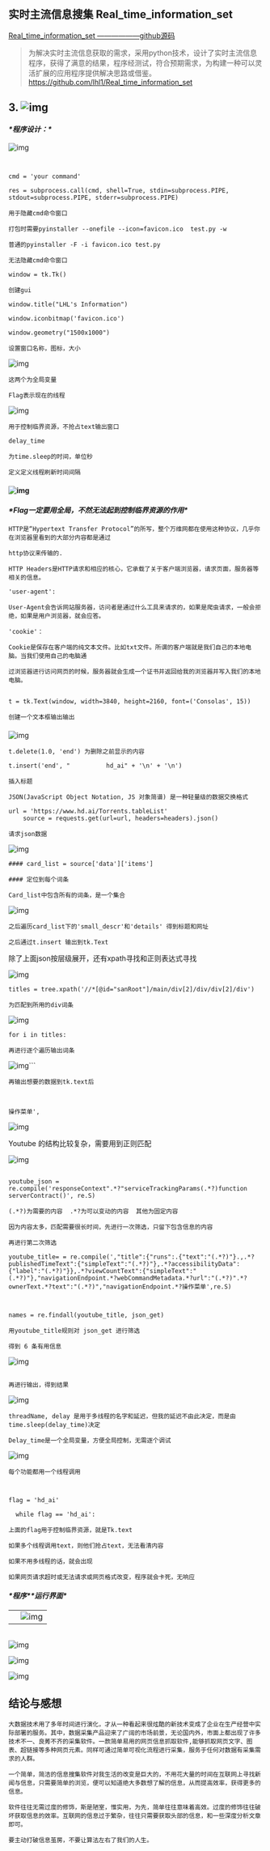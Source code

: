 


## 实时主流信息搜集       Real_time_information_set






[Real_time_information_set        ——————github源码](https://github.com/lhl1/Real_time_information_set)







>为解决实时主流信息获取的需求，采用python技术，设计了实时主流信息程序，获得了满意的结果，程序经测试，符合预期需求，为构建一种可以灵活扩展的应用程序提供解决思路或借鉴。
>https://github.com/lhl1/Real_time_information_set
## 





## **3.** ![img](https://img-blog.csdnimg.cn/img_convert/1284aae8413e5d8bc9d3d37ebaa2d02a.png)

#### ***\*程序设计：\****

![img](https://img-blog.csdnimg.cn/img_convert/38cd778f16486ab60d00408d3f4c3588.png) 
```


cmd = 'your command'

res = subprocess.call(cmd, shell=True, stdin=subprocess.PIPE, stdout=subprocess.PIPE, stderr=subprocess.PIPE)

用于隐藏cmd命令窗口

打包时需要pyinstaller --onefile --icon=favicon.ico  test.py -w

普通的pyinstaller -F -i favicon.ico test.py

无法隐藏cmd命令窗口

window = tk.Tk()

创建gui

window.title("LHL's Information")

window.iconbitmap('favicon.ico')

window.geometry("1500x1000")

设置窗口名称，图标，大小

 ```

![img](https://img-blog.csdnimg.cn/img_convert/d1e5ec4029d20074b6d70284c9816f42.png) 
```
这两个为全局变量

Flag表示现在的线程 
```

![img](https://img-blog.csdnimg.cn/img_convert/44a41a4facd03c2b0c5326a5f2799b5d.png) 
```
用于控制临界资源，不抢占text输出窗口

delay_time

为time.sleep的时间，单位秒

定义定义线程刷新时间间隔
```
####  

#### ![img](https://img-blog.csdnimg.cn/img_convert/dd8823e40c48548511cb364f27cb2748.png) 

####  

#### ***\*Flag一定要用全局，不然无法起到控制临界资源的作用\****

 
```
HTTP是“Hypertext Transfer Protocol”的所写，整个万维网都在使用这种协议，几乎你在浏览器里看到的大部分内容都是通过

http协议来传输的.

HTTP Headers是HTTP请求和相应的核心，它承载了关于客户端浏览器，请求页面，服务器等相关的信息。

'user-agent':

User-Agent会告诉网站服务器，访问者是通过什么工具来请求的，如果是爬虫请求，一般会拒绝，如果是用户浏览器，就会应答。

'cookie'：

Cookie是保存在客户端的纯文本文件。比如txt文件。所谓的客户端就是我们自己的本地电脑。当我们使用自己的电脑通

过浏览器进行访问网页的时候，服务器就会生成一个证书并返回给我的浏览器并写入我们的本地电脑。
```

 

 

 

 

 

 

 

 

 

 

 

 

 

 

 

 

 ```

t = tk.Text(window, width=3840, height=2160, font=('Consolas', 15))   

创建一个文本框输出输出
```
####  

![img](https://img-blog.csdnimg.cn/img_convert/7a12efe19cff9351237f7c43fc287f29.png) 
```
t.delete(1.0, 'end') 为删除之前显示的内容

t.insert('end', "          hd_ai" + '\n' + '\n')

插入标题

JSON(JavaScript Object Notation, JS 对象简谱) 是一种轻量级的数据交换格式

url = 'https://www.hd.ai/Torrents.tableList'
	source = requests.get(url=url, headers=headers).json()

请求json数据
```
![img](https://img-blog.csdnimg.cn/img_convert/eaf7a70c4c37b7058739623cff0d2070.png) 
```
#### card_list = source['data']['items']

#### 定位到每个词条

Card_list中包含所有的词条，是一个集合
```
![img](https://img-blog.csdnimg.cn/img_convert/bb66b188c1a8bf074b904ed2b73af201.png) 
```
之后遍历card_list下的'small_descr'和'details' 得到标题和网址

之后通过t.insert 输出到tk.Text

```

 

 


除了上面json按层级展开，还有xpath寻找和正则表达式寻找

![img](https://img-blog.csdnimg.cn/img_convert/003affea3d7387d0a627da43d8521592.png) 

 

 
```
titles = tree.xpath('//*[@id="sanRoot"]/main/div[2]/div/div[2]/div')

为匹配到所用的div词条
```
![img](https://img-blog.csdnimg.cn/img_convert/6d1589c98938421f4df6d29c7efe84cd.png) 

 
```
for i in titles:

再进行逐个遍历输出词条
```
 

![img](https://img-blog.csdnimg.cn/img_convert/3e8f71d99a3e629a7f5339917e192774.png)```
```
再输出想要的数据到tk.text后



操作菜单',    
```
![img](https://img-blog.csdnimg.cn/img_convert/cc6217a7b97cbe37064ea66df65046aa.png)

 

 

 

 

Youtube 的结构比较复杂，需要用到正则匹配

 

 

![img](https://img-blog.csdnimg.cn/img_convert/380802b0ee7f6615148092696996185c.png) 

 ```

youtube_json = re.compile('responseContext".*?"serviceTrackingParams(.*?)function serverContract()', re.S)

(.*?)为需要的内容  .*?为可以变动的内容  其他为固定内容
```
 

 
```
因为内容太多，匹配需要很长时间，先进行一次筛选，只留下包含信息的内容

再进行第二次筛选
```
 
```
youtube_title= = re.compile(',"title":{"runs":.{"text":"(.*?)"}.,.*?publishedTimeText":{"simpleText":"(.*?)"},.*?accessibilityData":{"label":"(.*?)"}},.*?viewCountText":{"simpleText":"(.*?)"},"navigationEndpoint.*?webCommandMetadata.*?url":"(.*?)".*?ownerText.*?text":"(.*?)","navigationEndpoint.*?操作菜单',re.S)     

 

names = re.findall(youtube_title, json_get)

用youtube_title规则对 json_get 进行筛选

得到 6 条有用信息
```
![img](https://img-blog.csdnimg.cn/img_convert/cba667aa8aa18f11a6e06056539ee1f3.png) 

 

 ```

再进行输出，得到结果
```
 

 

![img](https://img-blog.csdnimg.cn/img_convert/325da7232a22e476301d331875d5507c.png) 

 

 

 

 

 

 

 

 

 

 

 

 
```
threadName, delay 是用于多线程的名字和延迟，但我的延迟不由此决定，而是由time.sleep(delay_time)决定

Delay_time是一个全局变量，方便全局控制，无需逐个调试
```
 

![img](https://img-blog.csdnimg.cn/img_convert/9c09262064243cd15e1fb091a502e834.png) 

 

 
```
每个功能都用一个线程调用

 

flag = 'hd_ai'

  while flag == 'hd_ai':

上面的flag用于控制临界资源，就是Tk.text

如果多个线程调用text，则他们抢占text，无法看清内容

如果不用多线程的话，就会出现

如果网页请求超时或无法请求或网页格式改变，程序就会卡死，无响应
```
####  

#### ***\*程序\*******\*运行界面\****

 

 

 

 



|      |                                                            |
| ---- | ---------------------------------------------------------- |
|      | ![img](https://img-blog.csdnimg.cn/img_convert/2ae375f1766c975515961ac3c3f4139f.png) |

 



 



|      |                                                              |
| ---- | ------------------------------------------------------------ |
 
 



![img](https://img-blog.csdnimg.cn/img_convert/b9e790446001bdd2ed4f9094c6fc7f2c.png) 

 

 

![img](https://img-blog.csdnimg.cn/img_convert/20cd1ce721d3f974a7786c12873d1ba0.png) 

 

 

 

 

 

![img](https://img-blog.csdnimg.cn/img_convert/8cb12bca11f1b2edc20c35e9194e09ac.png) 

 

 

##  

## 	结论与感想

 
```
大数据技术用了多年时间进行演化，才从一种看起来很炫酷的新技术变成了企业在生产经营中实际部署的服务。其中，数据采集产品迎来了广阔的市场前景，无论国内外，市面上都出现了许多技术不一、良莠不齐的采集软件。一款简单易用的网页信息抓取软件,能够抓取网页文字、图表、超链接等多种网页元素。同样可通过简单可视化流程进行采集，服务于任何对数据有采集需求的人群。

一个简单，简洁的信息搜集软件对我生活的改变是巨大的，不用花大量的时间在互联网上寻找新闻与信息，只需要简单的浏览，便可以知道绝大多数想了解的信息，从而提高效率，获得更多的信息。

软件往往无需过度的修饰，斯是陋室，惟实用，为先，简单往往意味着高效。过度的修饰往往破坏获取信息的效率。互联网的信息过于繁杂，往往只需要获取头部的信息，和一些深度分析文章即可。

要主动打破信息茧房，不要让算法左右了我们的人生。
```
